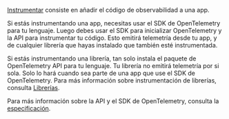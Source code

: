 [Instrumentar](/docs/concepts/instrumentation/) consiste en añadir el código de
observabilidad a una app.

Si estás instrumentando una app, necesitas usar el SDK de OpenTelemetry para tu
lenguaje. Luego debes usar el SDK para inicializar OpenTelemetry y la API para
instrumentar tu código. Esto emitirá telemetría desde tu app, y de cualquier
librería que hayas instalado que también esté instrumentada.

Si estás instrumentando una librería, tan solo instala el paquete de
OpenTelemetry API para tu lenguaje. Tu librería no emitirá telemetría por si
sola. Solo lo hará cuando sea parte de una app que use el SDK de OpenTelemetry.
Para más información sobre instrumentación de librerías, consulta
[Librerías](/docs/concepts/instrumentation/libraries/).

Para más información sobre la API y el SDK de OpenTelemetry, consulta la
[especificación](/docs/specs/otel/).
